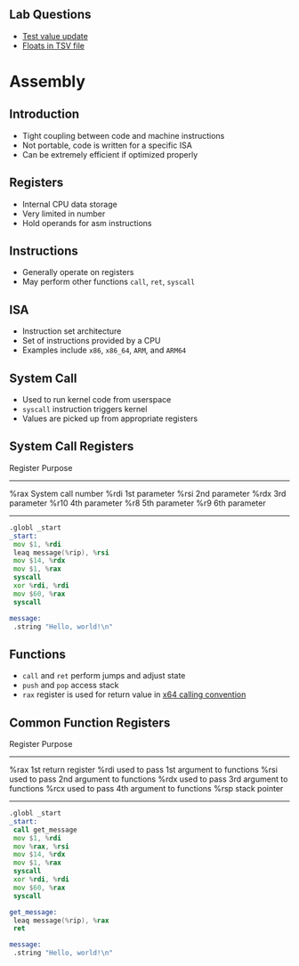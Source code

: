 Lab Questions
-------------

- [Test value update](https://github.com/jncraton/cereals/commit/ae22cb6606ed312dbe867ffdb10626d0c6e5e257)
- [Floats in TSV file](https://github.com/jncraton/cereals/commit/fab01327b45d08c8d7b55b81c9ca45baaf900238)

Assembly
========

Introduction
------------

- Tight coupling between code and machine instructions
- Not portable, code is written for a specific ISA
- Can be extremely efficient if optimized properly

Registers
---------

- Internal CPU data storage
- Very limited in number
- Hold operands for asm instructions

Instructions
------------

- Generally operate on registers
- May perform other functions `call`, `ret`, `syscall`

ISA
---

- Instruction set architecture
- Set of instructions provided by a CPU
- Examples include `x86`, `x86_64`, `ARM`, and `ARM64`

System Call
-----------

- Used to run kernel code from userspace
- `syscall` instruction triggers kernel
- Values are picked up from appropriate registers

System Call Registers
---------------------

Register  Purpose
--------  ---------
%rax      System call number
%rdi      1st parameter
%rsi      2nd parameter
%rdx      3rd parameter
%r10      4th parameter
%r8       5th parameter
%r9       6th parameter

---

```asm
.globl _start
_start:
 mov $1, %rdi
 leaq message(%rip), %rsi
 mov $14, %rdx
 mov $1, %rax
 syscall
 xor %rdi, %rdi
 mov $60, %rax
 syscall

message:
 .string "Hello, world!\n"
```

Functions
---------

- `call` and `ret` perform jumps and adjust state
- `push` and `pop` access stack
- `rax` register is used for return value in [x64 calling convention](https://raw.githubusercontent.com/wiki/hjl-tools/x86-psABI/x86-64-psABI-1.0.pdf)

Common Function Registers
-------------------------

Register  Purpose
--------  -------
%rax      1st return register
%rdi      used to pass 1st argument to functions
%rsi      used to pass 2nd argument to functions
%rdx      used to pass 3rd argument to functions
%rcx      used to pass 4th argument to functions
%rsp      stack pointer

---

```asm
.globl _start
_start:
 call get_message
 mov $1, %rdi
 mov %rax, %rsi
 mov $14, %rdx
 mov $1, %rax
 syscall
 xor %rdi, %rdi
 mov $60, %rax
 syscall

get_message:
 leaq message(%rip), %rax
 ret

message:
 .string "Hello, world!\n"
```
